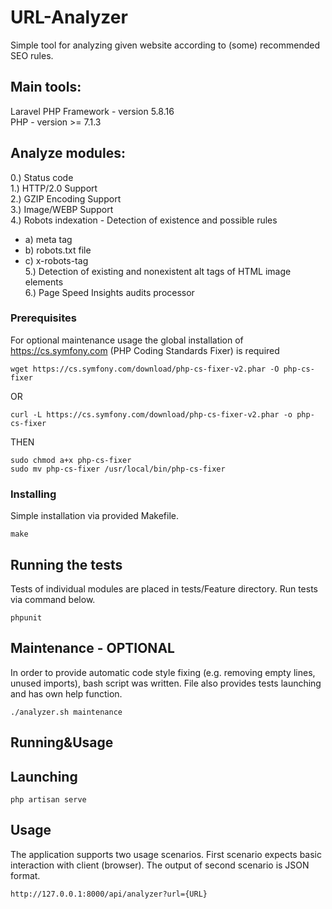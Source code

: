 # URL-Analyzer

Simple tool for analyzing given website according to (some) recommended SEO rules. 

## Main tools:

Laravel PHP Framework - version 5.8.16 <br/>
PHP - version >= 7.1.3

## Analyze modules:

0.) Status code <br/>
1.) HTTP/2.0 Support <br/>
2.) GZIP Encoding Support <br/>
3.) Image/WEBP Support <br/>
4.) Robots indexation - Detection of existence and possible rules <br/>
   - a) meta tag <br/>
   - b) robots.txt file <br/>
   - c) x-robots-tag <br/>
5.) Detection of existing and nonexistent alt tags of HTML image elements <br/>
6.) Page Speed Insights audits processor

### Prerequisites

For optional maintenance usage the global installation of https://cs.symfony.com (PHP Coding Standards Fixer) is required 

```
wget https://cs.symfony.com/download/php-cs-fixer-v2.phar -O php-cs-fixer
```

OR

```
curl -L https://cs.symfony.com/download/php-cs-fixer-v2.phar -o php-cs-fixer
```

THEN

```
sudo chmod a+x php-cs-fixer
sudo mv php-cs-fixer /usr/local/bin/php-cs-fixer
```

### Installing

Simple installation via provided Makefile.

```
make 
```

## Running the tests

Tests of individual modules are placed in tests/Feature directory. Run tests via command below.

```
phpunit
```

## Maintenance - OPTIONAL

In order to provide automatic code style fixing (e.g. removing empty lines, unused imports), bash script was written.
File also provides tests launching and has own help function.

```
./analyzer.sh maintenance
```

## Running&Usage

## Launching

```
php artisan serve
```

## Usage 

The application supports two usage scenarios. First scenario expects basic interaction with client (browser). The output of  second scenario is JSON format.

```
http://127.0.0.1:8000/api/analyzer?url={URL}
```


